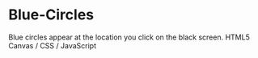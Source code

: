 # Blue-Circles
Blue circles appear at the location you click on the black screen.
HTML5 Canvas / CSS / JavaScript

